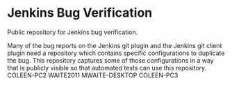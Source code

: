 # Jenkins Bug Verification
Public repository for Jenkins bug verification.

Many of the bug reports on the Jenkins git plugin and the Jenkins git client plugin 
need a repository which contains specific configurations to duplicate the bug.  This
repository captures some of those configurations in a way that is publicly visible
so that automated tests can use this repository.
COLEEN-PC2
WAITE2011
MWAITE-DESKTOP
COLEEN-PC3
